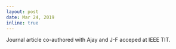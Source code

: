 ```yaml
---
layout: post
date: Mar 24, 2019
inline: true
---
```


Journal article co-authored with Ajay and J-F acceped at IEEE TIT.
